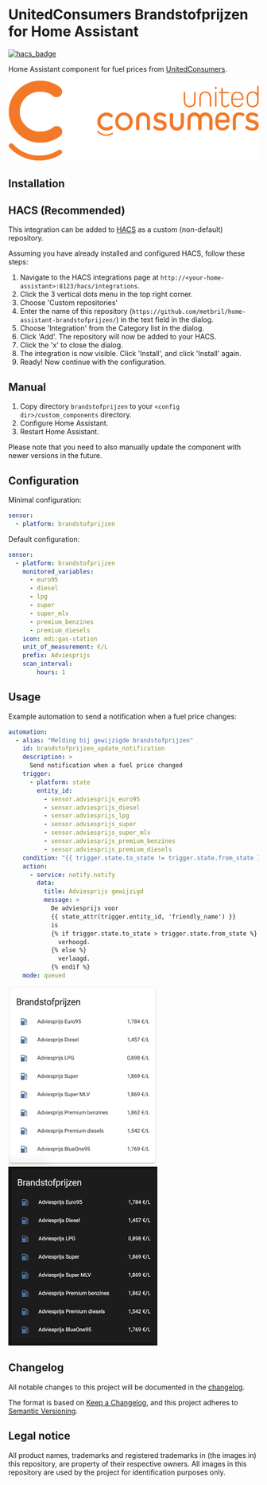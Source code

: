 # UnitedConsumers Brandstofprijzen for Home Assistant

[![hacs_badge](https://img.shields.io/badge/HACS-Custom-orange.svg)](https://github.com/metbril/home-assistant-brandstofprijzen/)

Home Assistant component for fuel prices from [UnitedConsumers](https://www.unitedconsumers.com/tanken/brandstofprijzen).

![](./assets/logo.png)

## Installation

## HACS (Recommended)

This integration can be added to [HACS](https://hacs.xyz/) as a custom (non-default) repository.

Assuming you have already installed and configured HACS, follow these steps:

1. Navigate to the HACS integrations page at `http://<your-home-assistant>:8123/hacs/integrations`.
2. Click the 3 vertical dots menu in the top right corner.
3. Choose 'Custom repositories'
4. Enter the name of this repository (`https://github.com/metbril/home-assistant-brandstofprijzen/`) in the text field in the dialog.
5. Choose 'Integration' from the Category list in the dialog.
6. Click 'Add'. The repository will now be added to your HACS.
7. Click the 'x' to close the dialog.
8. The integration is now visible. Click 'Install', and click 'Install' again.
9. Ready! Now continue with the configuration.

## Manual

1. Copy directory `brandstofprijzen` to your `<config dir>/custom_components` directory.
2. Configure Home Assistant.
3. Restart Home Assistant.

Please note that you need to also manually update the component with newer versions in the future.

## Configuration

Minimal configuration:

```yaml
sensor:
  - platform: brandstofprijzen
```

Default configuration:

```yaml
sensor:
  - platform: brandstofprijzen
    monitored_variables:
      - euro95
      - diesel
      - lpg
      - super
      - super_mlv
      - premium_benzines
      - premium_diesels
    icon: mdi:gas-station
    unit_of_measurement: €/L
    prefix: Adviesprijs
    scan_interval:
        hours: 1
```

## Usage

Example automation to send a notification when a fuel price changes:

```yaml
automation:
  - alias: "Melding bij gewijzigde brandstofprijzen"
    id: brandstofprijzen_update_notification
    description: >
      Send notification when a fuel price changed
    trigger:
      - platform: state
        entity_id:
          - sensor.adviesprijs_euro95
          - sensor.adviesprijs_diesel
          - sensor.adviesprijs_lpg
          - sensor.adviesprijs_super
          - sensor.adviesprijs_super_mlv
          - sensor.adviesprijs_premium_benzines
          - sensor.adviesprijs_premium_diesels
    condition: "{{ trigger.state.to_state != trigger.state.from_state }}"
    action:
      - service: notify.notify
        data:
          title: Adviesprijs gewijzigd
          message: >
            De adviesprijs voor
            {{ state_attr(trigger.entity_id, 'friendly_name') }}
            is
            {% if trigger.state.to_state > trigger.state.from_state %}
              verhoogd.
            {% else %}
              verlaagd.
            {% endif %}
    mode: queued
```

![](./assets/screenshot-light.png)
![](./assets/screenshot-dark.png)

## Changelog

All notable changes to this project will be documented in the [changelog](./CHANGELOG.md).

The format is based on [Keep a Changelog](https://keepachangelog.com/en/1.0.0/), and this project adheres to [Semantic Versioning](https://semver.org/spec/v2.0.0.html).

## Legal notice

All product names, trademarks and registered trademarks in (the images in) this repository, are property of their respective owners. All images in this repository are used by the project for identification purposes only.
